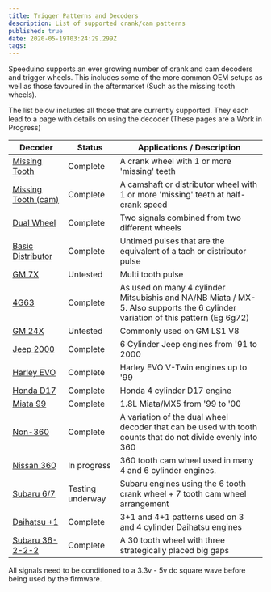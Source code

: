 ```yaml
---
title: Trigger Patterns and Decoders
description: List of supported crank/cam patterns
published: true
date: 2020-05-19T03:24:29.299Z
tags: 
---
```


Speeduino supports an ever growing number of crank and cam decoders and trigger wheels. This includes some of the more common OEM setups as well as those favoured in the aftermarket (Such as the missing tooth wheels).

The list below includes all those that are currently supported. They each lead to a page with details on using the decoder (These pages are a Work in Progress)

| Decoder                                                 | Status           | Applications / Description                                                                                                      |
| ------------------------------------------------------- | ---------------- | ------------------------------------------------------------------------------------------------------------------------------- |
| [Missing Tooth](/decoders/Missing_Tooth "wikilink")               | Complete         | A crank wheel with 1 or more 'missing' teeth                                                                                    |
| [Missing Tooth (cam)](/decoders/Missing_Tooth_\(cam\) "wikilink") | Complete         | A camshaft or distributor wheel with 1 or more 'missing' teeth at half-crank speed                                              |
| [Dual Wheel](/decoders/Dual_Wheel "wikilink")                     | Complete         | Two signals combined from two different wheels                                                                                  |
| [Basic Distributor](/decoders/Basic_Distributor "wikilink")       | Complete         | Untimed pulses that are the equivalent of a tach or distributor pulse                                                           |
| [GM 7X](/decoders/GM_7X "wikilink")                               | Untested         | Multi tooth pulse                                                                                                               |
| [4G63](/decoders/4G63 "wikilink")                                 | Complete         | As used on many 4 cylinder Mitsubishis and NA/NB Miata / MX-5. Also supports the 6 cylinder variation of this pattern (Eg 6g72) |
| [GM 24X](/decoders/GM_24X "wikilink")                             | Untested         | Commonly used on GM LS1 V8                                                                                                      |
| [Jeep 2000](/decoders/Jeep_2000 "wikilink")                       | Complete         | 6 Cylinder Jeep engines from '91 to 2000                                                                                     |
| [Harley EVO](/decoders/Harley_EVO "wikilink")                     | Complete         | Harley EVO V-Twin engines up to '99                                                                                              |
| [Honda D17](/decoders/Honda_D17 "wikilink")                       | Complete         | Honda 4 cylinder D17 engine                                                                                                     |
| [Miata 99](/decoders/Miata_99 "wikilink")                         | Complete         | 1.8L Miata/MX5 from '99 to '00                                                                                                  |
| [Non-360](/decoders/Non-360 "wikilink")                           | Complete         | A variation of the dual wheel decoder that can be used with tooth counts that do not divide evenly into 360                     |
| [Nissan 360](/decoders/Nissan_360 "wikilink")                     | In progress      | 360 tooth cam wheel used in many 4 and 6 cylinder engines.                                                                      |
| [Subaru 6/7](/decoders/Subaru_6/7 "wikilink")                     | Testing underway | Subaru engines using the 6 tooth crank wheel + 7 tooth cam wheel arrangement                                                    |
| [Daihatsu +1](/decoders/Daihatsu_+1 "wikilink")                   | Complete         | 3+1 and 4+1 patterns used on 3 and 4 cylinder Daihatsu engines                                                                  |
| [Subaru 36-2-2-2](/decoders/Subaru_36-2-2-2 "wikilink")           | Complete         | A 30 tooth wheel with three strategically placed big gaps                                                                       |

All signals need to be conditioned to a 3.3v - 5v dc square wave before being used by the firmware.
